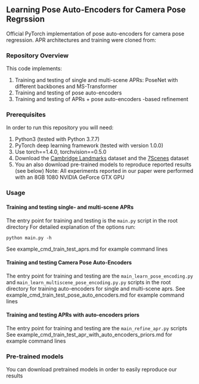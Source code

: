 ## Learning Pose Auto-Encoders for Camera Pose Regrssion
Official PyTorch implementation of pose auto-encoders for camera pose regression.
APR architectures and training were cloned from: 

### Repository Overview 

This code implements:

1. Training and testing of single and multi-scene APRs: PoseNet with different backbones and MS-Transformer
2. Training and testing of pose auto-encoders
3. Training and testing of APRs + pose auto-encoders -based refinement 

### Prerequisites

In order to run this repository you will need:

1. Python3 (tested with Python 3.7.7)
1. PyTorch deep learning framework (tested with version 1.0.0)
1. Use torch==1.4.0, torchvision==0.5.0
1. Download the [Cambridge Landmarks](http://mi.eng.cam.ac.uk/projects/relocalisation/#dataset) dataset and the [7Scenes](https://www.microsoft.com/en-us/research/project/rgb-d-dataset-7-scenes/) dataset
1. You an also download pre-trained models to reproduce reported results (see below)
Note: All experiments reported in our paper were performed with an 8GB 1080 NVIDIA GeForce GTX GPU

### Usage
#### Training and testing single- and multi-scene APRs
The entry point for training and testing is the ```main.py``` script in the root directory
 For detailed explanation of the options run:
  ```
  python main.py -h
  ```
See example_cmd_train_test_aprs.md for example command lines
#### Training and testing Camera Pose Auto-Encoders
The entry point for training and testing are the ```main_learn_pose_encoding.py``` and ```main_learn_multiscene_pose_encoding.py.py``` scripts in the root directory
for training auto-encoders for single and multi-scene aprs. 
See example_cmd_train_test_pose_auto_encoders.md for example command lines

#### Training and testing APRs with auto-encoders priors
The entry point for training and testing are the ```main_refine_apr.py``` scripts
See example_cmd_train_test_apr_with_auto_encoders_priors.md for example command lines

### Pre-trained models
You can download pretrained models in order to easily reproduce our results 



 
  
  
  
  
